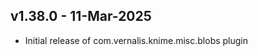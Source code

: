 v1.38.0 - 11-Mar-2025
----------------------

* Initial release of com.vernalis.knime.misc.blobs plugin